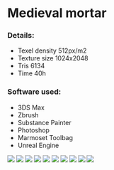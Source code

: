 # Medieval mortar
### Details:  
* Texel density 512px/m2  
* Texture size 1024x2048  
* Tris 6134  
* Time 40h

### Software used:  
* 3DS Max  
* Zbrush  
* Substance Painter  
* Photoshop  
* Marmoset Toolbag  
* Unreal Engine  



![](screenshots/marmoset_02.png)
![](screenshots/marmoset_01.png)
![](screenshots/max_04.png)
![](screenshots/max_03.png)
![](screenshots/zbrush_01.png)
![](screenshots/zbrush_02.png)
![](screenshots/max_02.png)
![](screenshots/painter_01.png)
![](screenshots/texture.png)
![](screenshots/unreal_01.png)








